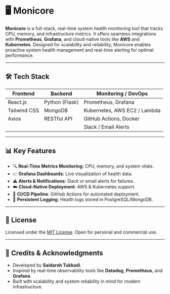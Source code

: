 # 🖥️ Monicore

**Monicore** is a full-stack, real-time system health monitoring tool that tracks CPU, memory, and infrastructure metrics. It offers seamless integrations with **Prometheus**, **Grafana**, and cloud-native tools like **AWS** and **Kubernetes**. Designed for scalability and reliability, Monicore enables proactive system health management and real-time alerting for optimal performance.

---

## 🛠️ Tech Stack

| Frontend         | Backend                  | Monitoring / DevOps         |
| ---------------- | ------------------------ | --------------------------- |
| React.js         | Python (Flask)           | Prometheus, Grafana         |
| Tailwind CSS     | MongoDB                  | Kubernetes, AWS EC2 / Lambda |
| Axios            | RESTful API              | GitHub Actions, Docker      |
|                  |                          | Slack / Email Alerts        |

---

## 📊 Key Features

- 🔍 **Real-Time Metrics Monitoring**: CPU, memory, and system vitals.
- 📈 **Grafana Dashboards**: Live visualization of health data.
- ⚠️ **Alerts & Notifications**: Slack or email alerts for failures.
- ☁️ **Cloud-Native Deployment**: AWS & Kubernetes support.
- 🔄 **CI/CD Pipeline**: GitHub Actions for automated deployment.
- 💾 **Persistent Logging**: Health logs stored in PostgreSQL/MongoDB.

---

## 📄 License

Licensed under the [MIT License](./LICENSE.md). Open for personal and commercial use.

---

## 🙌 Credits & Acknowledgments

- Developed by **Saidarsh Tukkadi**.
- Inspired by real-time observability tools like **Datadog**, **Prometheus**, and **Grafana**.
- Built with scalability and system reliability in mind for modern infrastructure.
